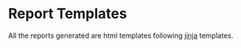# Report Templates

All the reports generated are html templates following [jinja](https://jinja.palletsprojects.com/en/2.10.x/) templates.